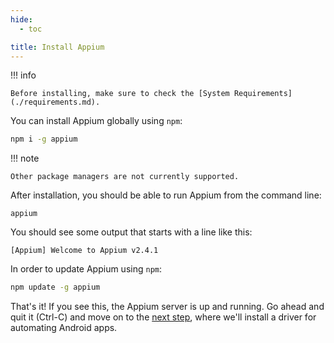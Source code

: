 ```yaml
---
hide:
  - toc

title: Install Appium
---
```


!!! info

    Before installing, make sure to check the [System Requirements](./requirements.md).

You can install Appium globally using `npm`:

```bash
npm i -g appium
```

!!! note

    Other package managers are not currently supported.

After installation, you should be able to run Appium from the command line:

```
appium
```

You should see some output that starts with a line like this:

```
[Appium] Welcome to Appium v2.4.1
```

In order to update Appium using `npm`:

```bash
npm update -g appium
```

That's it! If you see this, the Appium server is up and running. Go ahead and quit
it (Ctrl-C) and move on to the [next step](./uiauto2-driver.md), where we'll install a driver for automating Android apps.
